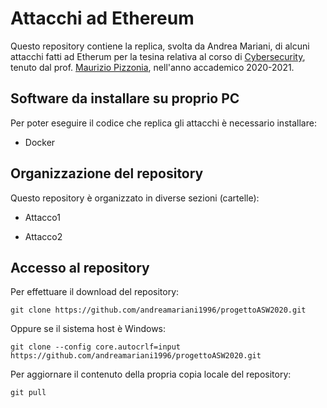 # Attacchi ad Ethereum 

Questo repository contiene la replica, svolta da Andrea Mariani, di alcuni attacchi fatti ad Etherum per la tesina relativa al corso di [Cybersecurity](http://www.dia.uniroma3.it/~pizzonia/ssir/), tenuto dal prof. [Maurizio Pizzonia](https://compunet.ing.uniroma3.it/#!/people/pizzo), nell'anno accademico 2020-2021.

## Software da installare su proprio PC

Per poter eseguire il codice che replica gli attacchi è necessario installare: 

* Docker

## Organizzazione del repository 

Questo repository è organizzato in diverse sezioni (cartelle):

* Attacco1

* Attacco2


## Accesso al repository 

Per effettuare il download del repository:

    git clone https://github.com/andreamariani1996/progettoASW2020.git

Oppure se il sistema host è Windows:

    git clone --config core.autocrlf=input https://github.com/andreamariani1996/progettoASW2020.git 

Per aggiornare il contenuto della propria copia locale del repository: 

    git pull 

